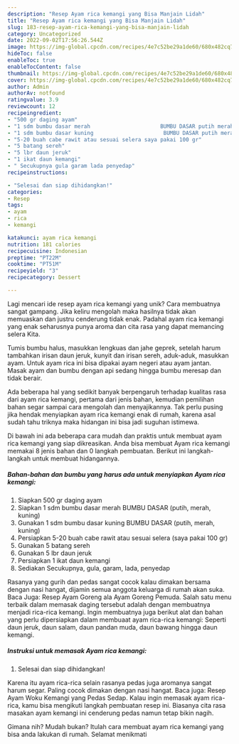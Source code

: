 ```yaml
---
description: "Resep Ayam rica kemangi yang Bisa Manjain Lidah"
title: "Resep Ayam rica kemangi yang Bisa Manjain Lidah"
slug: 183-resep-ayam-rica-kemangi-yang-bisa-manjain-lidah
category: Uncategorized
date: 2022-09-02T17:56:26.544Z
image: https://img-global.cpcdn.com/recipes/4e7c52be29a1de60/680x482cq70/ayam-rica-kemangi-foto-resep-utama.jpg
hideToc: false
enableToc: true
enableTocContent: false
thumbnail: https://img-global.cpcdn.com/recipes/4e7c52be29a1de60/680x482cq70/ayam-rica-kemangi-foto-resep-utama.jpg
cover: https://img-global.cpcdn.com/recipes/4e7c52be29a1de60/680x482cq70/ayam-rica-kemangi-foto-resep-utama.jpg
author: Admin
authorAv: notfound
ratingvalue: 3.9
reviewcount: 12
recipeingredient:
- "500 gr daging ayam"
- "1 sdm bumbu dasar merah                      BUMBU DASAR putih merah kuning"
- "1 sdm bumbu dasar kuning                      BUMBU DASAR putih merah kuning"
- "5-20 buah cabe rawit atau sesuai selera saya pakai 100 gr"
- "5 batang sereh"
- "5 lbr daun jeruk"
- "1 ikat daun kemangi"
- " Secukupnya gula garam lada penyedap"
recipeinstructions:

- "Selesai dan siap dihidangkan!"
categories:
- Resep
tags:
- ayam
- rica
- kemangi

katakunci: ayam rica kemangi 
nutrition: 181 calories
recipecuisine: Indonesian
preptime: "PT22M"
cooktime: "PT51M"
recipeyield: "3"
recipecategory: Dessert

---
```





Lagi mencari ide resep ayam rica kemangi yang unik? Cara membuatnya sangat gampang. Jika keliru mengolah maka hasilnya tidak akan memuaskan dan justru cenderung tidak enak. Padahal ayam rica kemangi yang enak seharusnya punya aroma dan cita rasa yang dapat memancing selera Kita.





Tumis bumbu halus, masukkan lengkuas dan jahe geprek, setelah harum tambahkan irisan daun jeruk, kunyit dan irisan sereh, aduk-aduk, masukkan ayam. Untuk ayam rica ini bisa dipakai ayam negeri atau ayam jantan. Masak ayam dan bumbu dengan api sedang hingga bumbu meresap dan tidak berair.

Ada beberapa hal yang sedikit banyak berpengaruh terhadap kualitas rasa dari ayam rica kemangi, pertama dari jenis bahan, kemudian pemilihan bahan segar sampai cara mengolah dan menyajikannya. Tak perlu pusing jika hendak menyiapkan ayam rica kemangi enak di rumah, karena asal sudah tahu triknya maka hidangan ini bisa jadi suguhan istimewa.






Di bawah ini ada beberapa cara mudah dan praktis untuk membuat ayam rica kemangi yang siap dikreasikan. Anda bisa membuat Ayam rica kemangi memakai 8 jenis bahan dan 0 langkah pembuatan. Berikut ini langkah-langkah untuk membuat hidangannya.

<!--inarticleads1-->

##### Bahan-bahan dan bumbu yang harus ada untuk menyiapkan Ayam rica kemangi:

1. Siapkan 500 gr daging ayam
1. Siapkan 1 sdm bumbu dasar merah                      BUMBU DASAR (putih, merah, kuning)
1. Gunakan 1 sdm bumbu dasar kuning                      BUMBU DASAR (putih, merah, kuning)
1. Persiapkan 5-20 buah cabe rawit atau sesuai selera (saya pakai 100 gr)
1. Gunakan 5 batang sereh
1. Gunakan 5 lbr daun jeruk
1. Persiapkan 1 ikat daun kemangi
1. Sediakan  Secukupnya, gula, garam, lada, penyedap


Rasanya yang gurih dan pedas sangat cocok kalau dimakan bersama dengan nasi hangat, dijamin semua anggota keluarga di rumah akan suka. Baca Juga: Resep Ayam Goreng ala Ayam Goreng Pemuda. Salah satu menu terbaik dalam memasak daging tersebut adalah dengan membuatnya menjadi rica-rica kemangi. Ingin membuatnya juga berikut alat dan bahan yang perlu dipersiapkan dalam membuaat ayam rica-rica kemangi: Seperti daun jeruk, daun salam, daun pandan muda, daun bawang hingga daun kemangi. 

<!--inarticleads2-->

##### Instruksi untuk memasak Ayam rica kemangi:


1. Selesai dan siap dihidangkan!

Karena itu ayam rica-rica selain rasanya pedas juga aromanya sangat harum segar. Paling cocok dimakan dengan nasi hangat. Baca juga: Resep Ayam Woku Kemangi yang Pedas Sedap. Kalau ingin memasak ayam rica-rica, kamu bisa mengikuti langkah pembuatan resep ini. Biasanya cita rasa masakan ayam kemangi ini cenderung pedas namun tetap bikin nagih. 

Gimana nih? Mudah bukan? Itulah cara membuat ayam rica kemangi yang bisa anda lakukan di rumah. Selamat menikmati
